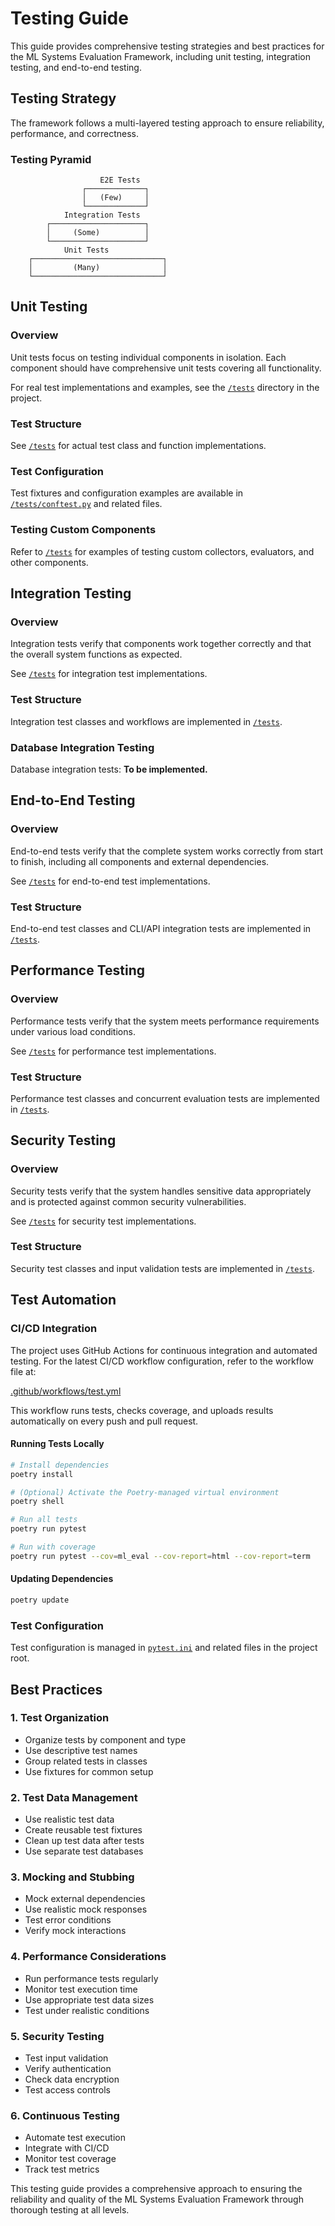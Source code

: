 # Testing Guide

This guide provides comprehensive testing strategies and best practices for the ML Systems Evaluation Framework, including unit testing, integration testing, and end-to-end testing.

## Testing Strategy

The framework follows a multi-layered testing approach to ensure reliability, performance, and correctness.

### Testing Pyramid

```
                    E2E Tests
                ┌─────────────┐
                │   (Few)     │
                └─────────────┘
            Integration Tests
        ┌─────────────────────┐
        │     (Some)          │
        └─────────────────────┘
            Unit Tests
    ┌─────────────────────────────┐
    │         (Many)              │
    └─────────────────────────────┘
```

## Unit Testing

### Overview

Unit tests focus on testing individual components in isolation. Each component should have comprehensive unit tests covering all functionality.

For real test implementations and examples, see the [`/tests`](../tests/) directory in the project.

### Test Structure

See [`/tests`](../tests/) for actual test class and function implementations.

### Test Configuration

Test fixtures and configuration examples are available in [`/tests/conftest.py`](../tests/conftest.py) and related files.

### Testing Custom Components

Refer to [`/tests`](../tests/) for examples of testing custom collectors, evaluators, and other components.

## Integration Testing

### Overview

Integration tests verify that components work together correctly and that the overall system functions as expected.

See [`/tests`](../tests/) for integration test implementations.

### Test Structure

Integration test classes and workflows are implemented in [`/tests`](../tests/).

### Database Integration Testing

Database integration tests: **To be implemented.**

## End-to-End Testing

### Overview

End-to-end tests verify that the complete system works correctly from start to finish, including all components and external dependencies.

See [`/tests`](../tests/) for end-to-end test implementations.

### Test Structure

End-to-end test classes and CLI/API integration tests are implemented in [`/tests`](../tests/).

## Performance Testing

### Overview

Performance tests verify that the system meets performance requirements under various load conditions.

See [`/tests`](../tests/) for performance test implementations.

### Test Structure

Performance test classes and concurrent evaluation tests are implemented in [`/tests`](../tests/).

## Security Testing

### Overview

Security tests verify that the system handles sensitive data appropriately and is protected against common security vulnerabilities.

See [`/tests`](../tests/) for security test implementations.

### Test Structure

Security test classes and input validation tests are implemented in [`/tests`](../tests/).

## Test Automation

### CI/CD Integration

The project uses GitHub Actions for continuous integration and automated testing. For the latest CI/CD workflow configuration, refer to the workflow file at:

[.github/workflows/test.yml](../.github/workflows/test.yml)

This workflow runs tests, checks coverage, and uploads results automatically on every push and pull request.

#### Running Tests Locally

```bash
# Install dependencies
poetry install

# (Optional) Activate the Poetry-managed virtual environment
poetry shell

# Run all tests
poetry run pytest

# Run with coverage
poetry run pytest --cov=ml_eval --cov-report=html --cov-report=term
```

#### Updating Dependencies

```bash
poetry update
```

### Test Configuration

Test configuration is managed in [`pytest.ini`](../pytest.ini) and related files in the project root.

## Best Practices

### 1. Test Organization
- Organize tests by component and type
- Use descriptive test names
- Group related tests in classes
- Use fixtures for common setup

### 2. Test Data Management
- Use realistic test data
- Create reusable test fixtures
- Clean up test data after tests
- Use separate test databases

### 3. Mocking and Stubbing
- Mock external dependencies
- Use realistic mock responses
- Test error conditions
- Verify mock interactions

### 4. Performance Considerations
- Run performance tests regularly
- Monitor test execution time
- Use appropriate test data sizes
- Test under realistic conditions

### 5. Security Testing
- Test input validation
- Verify authentication
- Check data encryption
- Test access controls

### 6. Continuous Testing
- Automate test execution
- Integrate with CI/CD
- Monitor test coverage
- Track test metrics

This testing guide provides a comprehensive approach to ensuring the reliability and quality of the ML Systems Evaluation Framework through thorough testing at all levels. 